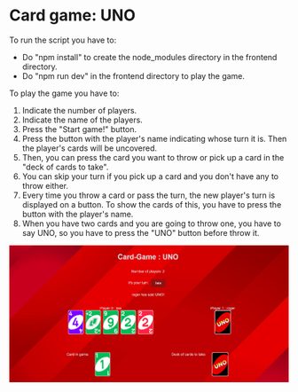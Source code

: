 # Card game: UNO

To run the script you have to:
 - Do "npm install" to create the node_modules directory in the frontend directory.
 - Do "npm run dev" in the frontend directory to play the game.

To play the game you have to:
1. Indicate the number of players.
2. Indicate the name of the players.
3. Press the "Start game!" button.
4. Press the button with the player's name indicating whose turn it is. Then the player's cards will be uncovered.
5. Then, you can press the card you want to throw or pick up a card in the "deck of cards to take".
6. You can skip your turn if you pick up a card and you don't have any to throw either.
7. Every time you throw a card or pass the turn, the new player's turn is displayed on a button. To show the cards of this, you have to press the button with the player's name.
8. When you have two cards and you are going to throw one, you have to say UNO, so you have to press the "UNO" button before throw it.

<img src="./uno-demo.png" title="Demo of the UNO game">

